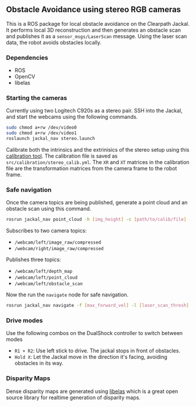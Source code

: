 ## Obstacle Avoidance using stereo RGB cameras

This is a ROS package for local obstacle avoidance on the Clearpath Jackal. It performs local 3D reconstruction and then generates an obstacle scan and publishes it as a `sensor_msgs/LaserScan` message. Using the laser scan data, the robot avoids obstacles locally.

### Dependencies

- ROS
- OpenCV
- libelas

### Starting the cameras

Currently using two Logitech C920s as a stereo pair. SSH into the Jackal, and start the webcams using the following commands.

```bash
sudo chmod a+rw /dev/video0
sudo chmod a+rw /dev/video1
roslaunch jackal_nav stereo.launch
```

Calibrate both the intrinsics and the extrinisics of the stereo setup using this [calibration tool](https://github.com/sourishg/stereo-calibration). The calibration file is saved as `src/calibration/stereo_calib.yml`. The `XR` and `XT` matrices in the calibration file are the transformation matrices from the camera frame to the robot frame.

### Safe navigation

Once the camera topics are being published, generate a point cloud and an obstacle scan using this command.

```bash
rosrun jackal_nav point_cloud -h [img_height] -c [path/to/calib/file] -l [logs time] -g [generates pcl] -d [path/to/dmap/time/file] -p [path/to/pcl/time/file] -s [path/to/scan/time/file] 
```

Subscribes to two camera topics: 

- `/webcam/left/image_raw/compressed`
- `/webcam/right/image_raw/compressed`

Publishes three topics: 

- `/webcam/left/depth_map`
- `/webcam/left/point_cloud`
- `/webcam/left/obstacle_scan`

Now the run the `navigate` node for safe navigation. 

```bash
rosrun jackal_nav navigate -f [max_forward_vel] -l [laser_scan_thresh]
```

### Drive modes

Use the following combos on the DualShock controller to switch between modes

- `R1 + R2`: Use left stick to drive. The jackal stops in front of obstacles.
- `Hold X`: Let the Jackal move in the direction it's facing, avoiding obstacles in its way.

### Disparity Maps

Dense disparity maps are generated using [libelas](http://www.cvlibs.net/software/libelas/) which is a great open source library for realtime generation of disparity maps.
